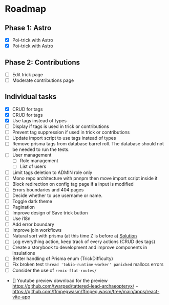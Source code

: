 # Roadmap

## Phase 1: Astro

-   [x] Poi-trick with Astro
-   [x] Poi-trick with Astro

## Phase 2: Contributions

- [ ] Edit trick page
- [ ] Moderate contributions page

## Individual tasks

- [x] CRUD for tags
- [x] CRUD for tags
- [x] Use tags instead of types
- [ ] Display if tags is used in trick or contributions
- [ ] Prevent tag suppression if used in trick or contributions
- [ ] Update import script to use tags instead of types
- [ ] Remove prisma tags from database barrel roll. The database should not be needed to run the tests.
- [ ] User management
  -  [ ] Role management
  -  [ ] List of users
- [ ] Limit tags deletion to ADMIN role only
- [ ] Mono repo architecture with pnnpm then move import script inside it
- [ ] Block redirection on config tag page if a input is modified
- [ ] Errors boundaries and 404 pages
- [ ] Decide whether to use username or name.
- [ ] Toggle dark theme
- [ ] Pagination
- [ ] Improve design of Save trick button
- [ ] Use i18n
- [ ] Add error boundary
- [ ] Improve join workflows
- [ ] Natural sort with prisma (at this time Z is before a) [Solution](https://github.com/prisma/prisma/issues/3707#issuecomment-1165701760)
- [ ] Log everything action, keep track of every actions (CRUD des tags)
- [ ] Create a storybook to development and improve components in insulations
- [ ] Better handling of Prisma enum (TrickDifficulty)
- [ ] Fix broken test `thread 'tokio-runtime-worker' panicked` mallocs errors
- [ ] Consider the use of `remix-flat-routes/`
- [] Youtube preview download for the preview https://github.com/twarped/tattered-lead-archaeopteryx/ + https://github.com/ffmpegwasm/ffmpeg.wasm/tree/main/apps/react-vite-app